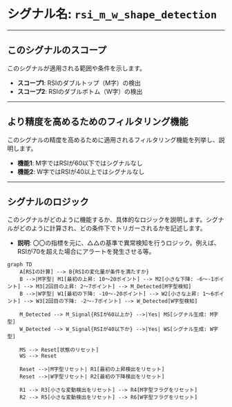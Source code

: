 # シグナル名: `rsi_m_w_shape_detection`

---

## このシグナルのスコープ
このシグナルが適用される範囲や条件を示します。

- **スコープ1**: RSIのダブルトップ（M字）の検出
- **スコープ2**: RSIのダブルボトム（W字）の検出

---

## より精度を高めるためのフィルタリング機能
このシグナルの精度を高めるために適用されるフィルタリング機能を列挙し、説明します。

- **機能1**: M字ではRSIが60以下ではシグナルなし
- **機能2**: W字ではRSIが40以上ではシグナルなし

---

## シグナルのロジック
このシグナルがどのように機能するか、具体的なロジックを説明します。シグナルがどのように計算され、どの条件下でトリガーされるかを記述します。

- **説明**: 〇〇の指標を元に、△△の基準で異常検知を行うロジック。例えば、RSIが70を超えた場合にアラートを発生させる等。

```mermaid
graph TD
    A[RSIの計算] --> B{RSIの変化量が条件を満たすか}
    B -->|M字型| M1[最初の上昇: 10〜20ポイント] --> M2[小さな下降: -6〜-1ポイント] --> M3[2回目の上昇: 2〜7ポイント] --> M_Detected[M字型検知]
    B -->|W字型| W1[最初の下降: -10〜-20ポイント] --> W2[小さな上昇: 1〜6ポイント] --> W3[2回目の下降: -2〜-7ポイント] --> W_Detected[W字型検知]
    
    M_Detected --> M_Signal{RSIが60以上か} -->|Yes| MS[シグナル生成: M字型]
    W_Detected --> W_Signal{RSIが40以下か} -->|Yes| WS[シグナル生成: W字型]

    MS --> Reset[状態のリセット]
    WS --> Reset

    Reset -->|M字型リセット| R1[最初の上昇検出をリセット]
    Reset -->|W字型リセット| R2[最初の下降検出をリセット]
    
    R1 --> R3[小さな変動検出をリセット] --> R4[M字型フラグをリセット]
    R2 --> R5[小さな変動検出をリセット] --> R6[W字型フラグをリセット]
```
